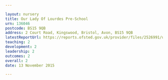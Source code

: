 ```yaml
---

layout: nursery
title: Our Lady Of Lourdes Pre-School
urn: 136046
postcode: BS15 9QB
address: 2 Court Road, Kingswood, Bristol, Avon, BS15 9QB
latestReportUrl: https://reports.ofsted.gov.uk/provider/files/2526991/urn/136046.pdf
teaching: 2
development: 2
leadership: 2
outcomes: 2
overall: 2
date: 13 November 2015

---
```

